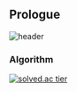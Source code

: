 ## Prologue
![header](https://capsule-render.vercel.app/api?type=waving&color=timeGradient&height=300&section=header&text=ZAKIE&fontSize=100&fontAlign=50&fontAlignY=38&animation=twinkling&desc=The%20Protagonist%20)

### Algorithm
[![solved.ac tier](http://mazassumnida.wtf/api/v2/generate_badge?boj=kcj1607)](https://solved.ac/kcj1607)
